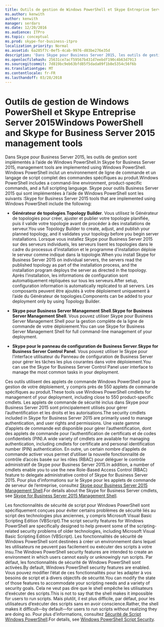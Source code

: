```yaml
---
title: Outils de gestion de Windows PowerShell et Skype Entreprise Server 2015
ms.author: kenwith
author: kenwith
manager: serdars
ms.date: 12/20/2016
ms.audience: ITPro
ms.topic: conceptual
ms.prod: skype-for-business-itpro
localization_priority: Normal
ms.assetid: 6a285f7c-0ef5-4cab-9976-d03be276e35d
description: 'Dans Skype pour Business Server 2015, les outils de gestion sont implémentés à l’aide de Windows PowerShell. Windows PowerShell inclut un environnement de ligne de commande et un langage de script complet des commandes spécifiques au produit. Skype pour outils Business Server 2015 qui sont implémentées à l’aide de Windows PowerShell sont les suivants :'
ms.openlocfilehash: 25631ce7acf59567b431d7eebdf190c4b63d7913
ms.sourcegitcommit: 7d819bc9eb63bfd85f5dada09f1b8e5354c56f6b
ms.translationtype: MT
ms.contentlocale: fr-FR
ms.lasthandoff: 03/28/2018
---
```

# <a name="windows-powershell-and-skype-for-business-server-2015-management-tools"></a><span data-ttu-id="e8501-105">Outils de gestion de Windows PowerShell et Skype Entreprise Server 2015</span><span class="sxs-lookup"><span data-stu-id="e8501-105">Windows PowerShell and Skype for Business Server 2015 management tools</span></span>
 
<span data-ttu-id="e8501-106">Dans Skype pour Business Server 2015, les outils de gestion sont implémentés à l’aide de Windows PowerShell.</span><span class="sxs-lookup"><span data-stu-id="e8501-106">In Skype for Business Server 2015, management tools are implemented using Windows PowerShell.</span></span> <span data-ttu-id="e8501-107">Windows PowerShell inclut un environnement de ligne de commande et un langage de script complet des commandes spécifiques au produit.</span><span class="sxs-lookup"><span data-stu-id="e8501-107">Windows PowerShell includes a command-line environment, product-specific commands, and a full scripting language.</span></span> <span data-ttu-id="e8501-108">Skype pour outils Business Server 2015 qui sont implémentées à l’aide de Windows PowerShell sont les suivants :</span><span class="sxs-lookup"><span data-stu-id="e8501-108">Skype for Business Server 2015 tools that are implemented using Windows PowerShell include the following:</span></span> 
  
- <span data-ttu-id="e8501-109">**Générateur de topologies**.</span><span class="sxs-lookup"><span data-stu-id="e8501-109">**Topology Builder**.</span></span> <span data-ttu-id="e8501-110">Vous utilisez le Générateur de topologies pour créer, ajuster et publier votre topologie planifiée, puis il valide votre topologie avant de procéder à des installations de serveur.</span><span class="sxs-lookup"><span data-stu-id="e8501-110">You use Topology Builder to create, adjust, and publish your planned topology, and it validates your topology before you begin server installations.</span></span> <span data-ttu-id="e8501-111">Lorsque vous installez Skype pour Business Server 2015 sur des serveurs individuels, les serveurs lisent les topologies dans le cadre du processus d’installation et le programme d’installation déploie le serveur comme indiqué dans la topologie.</span><span class="sxs-lookup"><span data-stu-id="e8501-111">When you install Skype for Business Server 2015 on individual servers, the servers read the published topology as part of the installation process, and the installation program deploys the server as directed in the topology.</span></span> <span data-ttu-id="e8501-112">Après l’installation, les informations de configuration sont automatiquement répliquées sur tous les serveurs.</span><span class="sxs-lookup"><span data-stu-id="e8501-112">After setup, configuration information is automatically replicated to all servers.</span></span> <span data-ttu-id="e8501-113">Les composants peuvent être ajoutés à votre déploiement uniquement à l’aide du Générateur de topologies.</span><span class="sxs-lookup"><span data-stu-id="e8501-113">Components can be added to your deployment only by using Topology Builder.</span></span>
    
- <span data-ttu-id="e8501-114">**Skype pour Business Server Management Shell**.</span><span class="sxs-lookup"><span data-stu-id="e8501-114">**Skype for Business Server Management Shell**.</span></span> <span data-ttu-id="e8501-115">Vous pouvez utiliser Skype pour Business Server Management Shell pour la gestion complète de la ligne de commande de votre déploiement.</span><span class="sxs-lookup"><span data-stu-id="e8501-115">You can use Skype for Business Server Management Shell for full command-line management of your deployment.</span></span>
    
- <span data-ttu-id="e8501-116">**Skype pour le panneau de configuration de Business Server**.</span><span class="sxs-lookup"><span data-stu-id="e8501-116">**Skype for Business Server Control Panel**.</span></span> <span data-ttu-id="e8501-117">Vous pouvez utiliser le Skype pour l’interface utilisateur du Panneau de configuration de Business Server pour gérer les tâches les plus courantes dans votre déploiement.</span><span class="sxs-lookup"><span data-stu-id="e8501-117">You can use the Skype for Business Server Control Panel user interface to manage the most common tasks in your deployment.</span></span>
    
<span data-ttu-id="e8501-118">Ces outils utilisent des applets de commande Windows PowerShell pour la gestion de votre déploiement, y compris près de 550 applets de commande spécifiques au produit.</span><span class="sxs-lookup"><span data-stu-id="e8501-118">These tools use Windows PowerShell cmdlets for management of your deployment, including close to 550 product-specific cmdlets.</span></span> <span data-ttu-id="e8501-119">Les applets de commande de sécurité inclus dans Skype pour Business Server 2015 sont principalement utilisés pour gérer l’authentification et les droits et les autorisations.</span><span class="sxs-lookup"><span data-stu-id="e8501-119">The security cmdlets included in Skype for Business Server 2015 are primarily used to manage authentication, and user rights and permissions.</span></span> <span data-ttu-id="e8501-120">Une vaste gamme d’applets de commande est disponible pour gérer l’authentification, dont des applets de commande pour l’authentification de certificats et de codes confidentiels (PIN).</span><span class="sxs-lookup"><span data-stu-id="e8501-120">A wide variety of cmdlets are available for managing authentication, including cmdlets for certificate and personal identification number (PIN) authentication.</span></span> <span data-ttu-id="e8501-121">En outre, un certain nombre d’applets de commande activer vous permet d’utiliser la nouvelle fonctionnalité de contrôle d’accès basée sur les rôles (RBAC) pour déléguer le contrôle administratif de Skype pour Business Server 2015.</span><span class="sxs-lookup"><span data-stu-id="e8501-121">In addition, a number of cmdlets enable you to use the new Role-Based Access Control (RBAC) feature to delegate administrative control of Skype for Business Server 2015.</span></span> <span data-ttu-id="e8501-122">Pour plus d’informations sur le Skype pour les applets de commande de serveur de l’entreprise, consultez [Skype pour Business Server 2015 Management Shell](../../manage/management-shell.md).</span><span class="sxs-lookup"><span data-stu-id="e8501-122">For details about the Skype for Business Server cmdlets, see [Skype for Business Server 2015 Management Shell](../../manage/management-shell.md).</span></span>
  
<span data-ttu-id="e8501-123">Les fonctionnalités de sécurité de script pour Windows PowerShell sont spécifiquement conçues pour éviter certains problèmes de sécurité liés au script des technologies plus anciennes, y compris Microsoft Visual Basic Scripting Edition (VBScript).</span><span class="sxs-lookup"><span data-stu-id="e8501-123">The script security features for Windows PowerShell are specifically designed to help prevent some of the scripting-related security problems of older technologies, including Microsoft Visual Basic Scripting Edition (VBScript).</span></span> <span data-ttu-id="e8501-124">Les fonctionnalités de sécurité de Windows PowerShell sont destinées à créer un environnement dans lequel les utilisateurs ne peuvent pas facilement ou exécuter des scripts à votre insu.</span><span class="sxs-lookup"><span data-stu-id="e8501-124">The Windows PowerShell security features are intended to create an environment in which users cannot easily or unknowingly run scripts.</span></span> <span data-ttu-id="e8501-125">Par défaut, les fonctionnalités de sécurité de Windows PowerShell sont activées.</span><span class="sxs-lookup"><span data-stu-id="e8501-125">By default, Windows PowerShell security features are enabled.</span></span> <span data-ttu-id="e8501-126">Vous pouvez modifier l’état de ces fonctionnalités pour les adapter à vos besoins de script et à divers objectifs de sécurité.</span><span class="sxs-lookup"><span data-stu-id="e8501-126">You can modify the state of those features to accommodate your scripting needs and a variety of security goals.</span></span> <span data-ttu-id="e8501-127">Cela ne veut pas dire que le shell empêche les utilisateurs d’exécuter des scripts.</span><span class="sxs-lookup"><span data-stu-id="e8501-127">This is not to say that the shell makes it impossible for users to run scripts.</span></span> <span data-ttu-id="e8501-128">Mais plutôt, il est plus difficile, par défaut, pour les utilisateurs d’exécuter des scripts sans en avoir conscience.</span><span class="sxs-lookup"><span data-stu-id="e8501-128">Rather, the shell makes it difficult—by default—for users to run scripts without realizing they are doing so.</span></span> <span data-ttu-id="e8501-129">Pour plus d’informations, consultez [Sécurité de Script Windows PowerShell](https://go.microsoft.com/fwlink/p/?LinkId=213145).</span><span class="sxs-lookup"><span data-stu-id="e8501-129">For details, see [Windows PowerShell Script Security](https://go.microsoft.com/fwlink/p/?LinkId=213145).</span></span>
  


